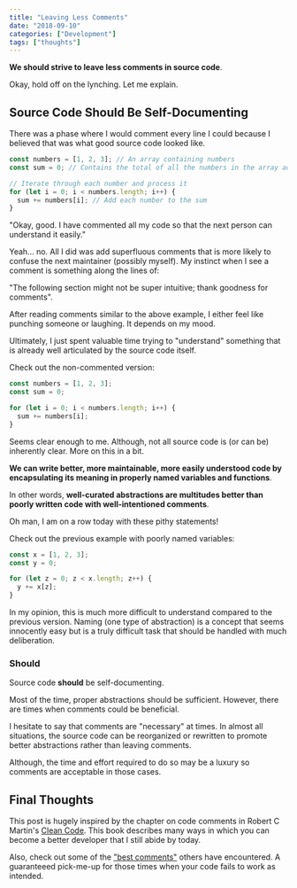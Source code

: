 ```yaml
---
title: "Leaving Less Comments"
date: "2018-09-10"
categories: ["Development"]
tags: ["thoughts"]
---
```


**We should strive to leave less comments in source code**.

Okay, hold off on the lynching. Let me explain.

## Source Code Should Be Self-Documenting

There was a phase where I would comment every line I could because I believed that was what good source code looked like.

```js
const numbers = [1, 2, 3]; // An array containing numbers
const sum = 0; // Contains the total of all the numbers in the array added together

// Iterate through each number and process it
for (let i = 0; i < numbers.length; i++) {
  sum += numbers[i]; // Add each number to the sum
}
```

"Okay, good. I have commented all my code so that the next person can understand it easily."

Yeah... no. All I did was add superfluous comments that is more likely to confuse the next maintainer (possibly myself). My instinct when I see a comment is something along the lines of:

"The following section might not be super intuitive; thank goodness for comments".

After reading comments similar to the above example, I either feel like punching someone or laughing. It depends on my mood.

Ultimately, I just spent valuable time trying to "understand" something that is already well articulated by the source code itself.

Check out the non-commented version:

```js
const numbers = [1, 2, 3];
const sum = 0;

for (let i = 0; i < numbers.length; i++) {
  sum += numbers[i];
}
```

Seems clear enough to me. Although, not all source code is (or can be) inherently clear. More on this in a bit.

**We can write better, more maintainable, more easily understood code by encapsulating its meaning in properly named variables and functions**.

In other words, **well-curated abstractions are multitudes better than poorly written code with well-intentioned comments**.

Oh man, I am on a row today with these pithy statements!

Check out the previous example with poorly named variables:

```js
const x = [1, 2, 3];
const y = 0;

for (let z = 0; z < x.length; z++) {
  y += x[z];
}
```

In my opinion, this is much more difficult to understand compared to the previous version. Naming (one type of abstraction) is a concept that seems innocently easy but is a truly difficult task that should be handled with much deliberation.

### Should

Source code **should** be self-documenting.

Most of the time, proper abstractions should be sufficient. However, there are times when comments could be beneficial.

I hesitate to say that comments are "necessary" at times. In almost all situations, the source code can be reorganized or rewritten to promote better abstractions rather than leaving comments.

Although, the time and effort required to do so may be a luxury so comments are acceptable in those cases.

## Final Thoughts

This post is hugely inspired by the chapter on code comments in Robert C Martin's [Clean Code](https://www.amazon.com/Clean-Code-Handbook-Software-Craftsmanship/dp/0132350882). This book describes many ways in which you can become a better developer that I still abide by today.

Also, check out some of the ["best comments"](https://stackoverflow.com/questions/184618/what-is-the-best-comment-in-source-code-you-have-ever-encountered#482129) others have encountered. A guaranteeed pick-me-up for those times when your code fails to work as intended.
